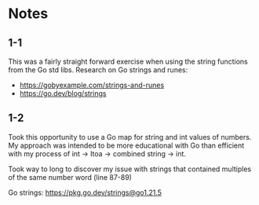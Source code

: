 # Notes

## 1-1
This was a fairly straight forward exercise when using the string functions from the Go std libs. Research on Go strings and runes:

- https://gobyexample.com/strings-and-runes
- https://go.dev/blog/strings

## 1-2
Took this opportunity to use a Go map for string and int values of numbers. My approach was intended to be more educational with Go than efficient with my process of int -> Itoa -> combined string -> int. 

Took way to long to discover my issue with strings that contained multiples of the same number word (line 87-89)

Go strings: https://pkg.go.dev/strings@go1.21.5
